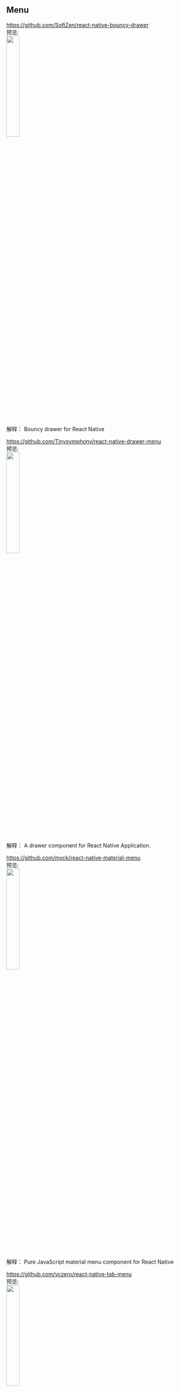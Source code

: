 ## Menu<br>




https://github.com/SoftZen/react-native-bouncy-drawer<br>
预览:<br>
<img src="https://github.com/SoftZen/react-native-bouncy-drawer/raw/master/resources/example.gif" width="26%"/>
<br>
解释：
Bouncy drawer for React Native
<br>

https://github.com/Tinysymphony/react-native-drawer-menu<br>
预览:<br>
<img src="https://github.com/Tinysymphony/react-native-drawer-menu/raw/master/GIF/ios-left-default.gif" width="26%"/>
<br>
解释：
A drawer component for React Native Application.
<br>

https://github.com/mxck/react-native-material-menu<br>
预览:<br>
<img src="https://camo.githubusercontent.com/94b7e326276b5a2ada8e0f97a45f5ce377672c0b/68747470733a2f2f6d656469612e67697068792e636f6d2f6d656469612f336f76396a55765148345538324a474e52432f67697068792e676966" width="26%"/>
<br>
解释：
Pure JavaScript material menu component for React Native
<br>

https://github.com/vczero/react-native-tab-menu<br>
预览:<br>
<img src="https://github.com/vczero/react-native-tab-menu/raw/master/img/3.png" width="26%"/>
<br>
解释：
React Native 二级菜单组件
<br>

https://github.com/melihberberolu/react-native-scaling-drawer<br>
预览:<br>
<img src="https://cloud.githubusercontent.com/assets/3721734/23039111/278b754c-f495-11e6-8f59-6a3bd08e11cf.gif" width="33%"/>
<br>
解释：
React Native Scaling Drawer
<br>

https://github.com/shoumma/react-native-off-canvas-menu<br>
预览:<br>
<img src="https://github.com/shoumma/react-native-off-canvas-menu/raw/master/visuals/OffCanvas3D.gif" width="33%"/>
<br>
解释：Beautifully crafted off canvas menu components for react native applications. Built on top of react-native's Animated library.
<br>

https://github.com/instea/react-native-popup-menu<br>
预览:<br>
<img src="https://camo.githubusercontent.com/cfcf06aedd8f8ede4830a06e3809d0f9d39677b5/687474703a2f2f692e67697068792e636f6d2f336f365a7436684e484f64336b56783461592e676966" width="33%"/>
<br>
解释：Path-esque circular action menu inspired by CircularFloatingActionMenu.
<br>

https://github.com/instea/react-native-popup-menu<br>
预览:<br>
<img src="https://github.com/instea/react-native-popup-menu/raw/master/android.demo.gif" width="23%"/>
<br>
解释：Popup menu component for React Native
<br>

https://github.com/root-two/react-native-drawer<br>
预览:<br>
<img src="https://raw.githubusercontent.com/rt2zz/react-native-drawer/master/examples/rn-drawer.gif" width="23%"/>
<br>
解释：React Native Drawer
<br>

https://github.com/react-native-community/react-native-side-menu<br>
预览:<br>
<img src="https://camo.githubusercontent.com/aa4203d407bc63d3b04a08a2bcbc3b706397984a/687474703a2f2f6f6936312e74696e797069632e636f6d2f326e396c32647a2e6a7067" width="23%"/>
<br>
解释：Side menu component for React Native
<br>


https://github.com/Ramotion/react-native-circle-menu<br>
预览:<br>
<img src="https://github.com/Ramotion/react-native-circle-menu/raw/master/preview.gif" width="33%"/>
<br>
解释：CircleMenu is a simple, elegant UI menu with a circular layout and material design animations
<br>
